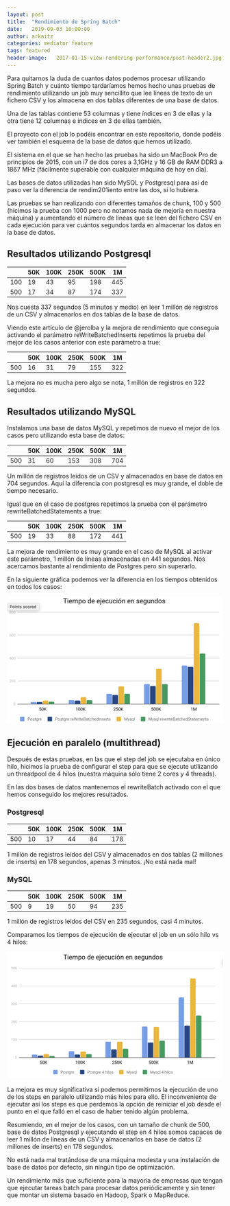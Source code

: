 ```yaml
---
layout: post
title:  "Rendimiento de Spring Batch"
date:   2019-09-03 10:00:00
author: arkaitz
categories: mediator feature
tags: featured
header-image:	2017-01-15-view-rendering-performance/post-header2.jpg
---
```


Para quitarnos la duda de cuantos datos podemos procesar utilizando Spring Batch y cuánto tiempo tardaríamos hemos hecho unas pruebas de rendimiento utilizando un job muy sencillito que lee líneas de texto de un fichero CSV y los almacena en dos tablas diferentes de una base de datos.

Una de las tablas contiene 53 columnas y tiene índices en 3 de ellas y la otra tiene 12 columnas e índices en 3 de ellas también.

El proyecto con el job lo podéis encontrar en este repositorio, donde podéis ver también el esquema de la base de datos que hemos utilizado.

El sistema en el que se han hecho las pruebas ha sido un MacBook Pro de principios de 2015, con un i7 de dos cores a 3,1GHz y 16 GB de RAM DDR3 a 1867 MHz (fácilmente superable con cualquier máquina de hoy en día).

Las bases de datos utilizadas han sido MySQL y Postgresql para así de paso ver la diferencia de rendim201iento entre las dos, si lo hubiera.

Las pruebas se han realizando con diferentes tamaños de chunk, 100 y 500 (hicimos la prueba con 1000 pero no notamos nada de mejoría en nuestra máquina) y aumentando el número de líneas que se leen del fichero CSV en cada ejecución para ver cuántos segundos tarda en almacenar los datos en la base de datos.

## Resultados utilizando Postgresql

|     | 50K | 100K | 250K | 500K | 1M  |
|-----|-----|------|------|------|-----|
| 100 | 19  | 43   | 95   | 198  | 445 |
| 500 | 17  | 34   | 87   | 174  | 337 |

Nos cuesta 337 segundos (5 minutos y medio) en leer 1 millón de registros de un CSV y almacenarlos en dos tablas de la base de datos.

Viendo este artículo de @jerolba y la mejora de rendimiento que conseguía activando el parámetro reWriteBatchedInserts repetimos la prueba del mejor de los casos anterior con este parámetro a true:

|     | 50K | 100K | 250K | 500K | 1M   |
|-----|-----|------|------|------|------|
| 500 | 16  | 31   | 79   | 155  |  322 |

La mejora no es mucha pero algo se nota, 1 millón de registros en 322 segundos.

## Resultados utilizando MySQL

Instalamos una base de datos MySQL y repetimos de nuevo el mejor de los casos pero utilizando esta base de datos:

|     | 50K | 100K | 250K | 500K | 1M   |
|-----|-----|------|------|------|------|
| 500 | 31  | 60   | 153  | 308  |  704 |

Un millón de registros leídos de un CSV y almacenados en base de datos en 704 segundos. Aquí la diferencia con postgresql es muy grande, el doble de tiempo necesario.

Igual que en el caso de postgres repetimos la prueba con el parámetro rewriteBatchedStatements a true:

|     | 50K | 100K | 250K | 500K | 1M   |
|-----|-----|------|------|------|------|
| 500 | 19  | 33   | 88   | 172  |  441 |

La mejora de rendimiento es muy grande en el caso de MySQL al activar este parámetro, 1 millón de líneas almacenadas en 441 segundos. Nos acercamos bastante al rendimiento de Postgres pero sin superarlo.

En la siguiente gráfica podemos ver la diferencia en los tiempos obtenidos en todos los casos:

![rendimiento-mysql](/assets/images/2019-09-03-rendimiento-spring-batch/rendimiento.png)

## Ejecución en paralelo (multithread)

Después de estas pruebas, en las que el step del job se ejecutaba en único hilo, hicimos la prueba de configurar el step para que se ejecute utilizando un threadpool de 4 hilos (nuestra máquina sólo tiene 2 cores y 4 threads). 

En las dos bases de datos mantenemos el rewriteBatch activado con el que hemos conseguido los mejores resultados.

### Postgresql

|     | 50K | 100K | 250K | 500K | 1M   |
|-----|-----|------|------|------|------|
| 500 | 10  | 17   | 44   | 84   |  178 |

1 millón de registros leídos del CSV y almacenados en dos tablas (2 millones de inserts) en 178 segundos, apenas 3 minutos. ¡No está nada mal!

### MySQL

|     | 50K | 100K | 250K | 500K | 1M   |
|-----|-----|------|------|------|------|
| 500 | 9   | 19   | 50   | 94   |  235 |

1 millón de registros leídos del CSV en 235 segundos, casi 4 minutos.

Comparamos los tiempos de ejecución de ejecutar el job en un sólo hilo vs 4 hilos:

![rendimiento-multithread](/assets/images/2019-09-03-rendimiento-spring-batch/rendimiento-multithread.png)

La mejora es muy significativa si podemos permitirnos la ejecución de uno de los steps en paralelo utilizando más hilos para ello. El inconveniente de ejecutar así los steps es que perdemos la opción de reiniciar el job desde el punto en el que falló en el caso de haber tenido algún problema.

Resumiendo, en el mejor de los casos, con un tamaño de chunk de 500, base de datos Postgresql y ejecutando el step en 4 hilos somos capaces de leer 1 millón de líneas de un CSV y almacenarlos en base de datos (2 millones de inserts) en 178 segundos.

No está nada mal tratándose de una máquina modesta y una instalación de base de datos por defecto, sin ningún tipo de optimización.

Un rendimiento más que suficiente para la mayoría de empresas que tengan que ejecutar tareas batch para procesar datos periódicamente y sin tener que montar un sistema basado en Hadoop, Spark o MapReduce.
